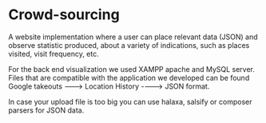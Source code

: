 # Crowd-sourcing
A website implementation where a user can place relevant data (JSON) and observe statistic produced, about a variety of indications, such as places visited, visit frequency, etc.

For the back end visualization we used XAMPP apache and MySQL server.
Files that are compatible with the application we developed can be found Google takeouts ---> Location History ----> JSON format.

In case your upload file is too big you can use halaxa, salsify or composer parsers for JSON data.
